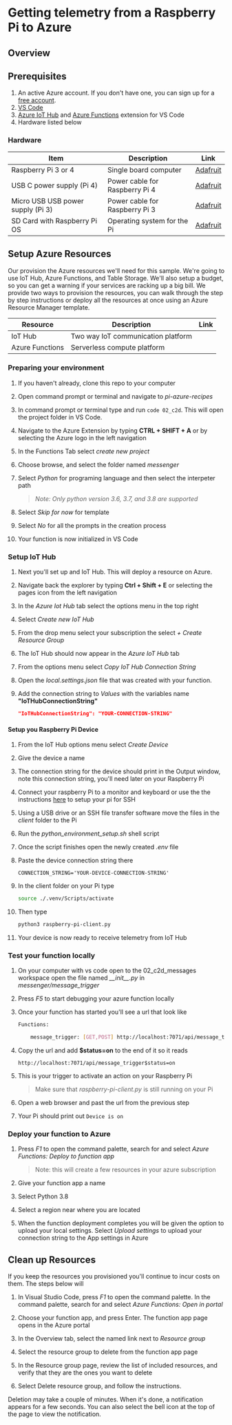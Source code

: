 # Getting telemetry from a Raspberry Pi to Azure

## Overview

## Prerequisites

1. An active Azure account. If you don't have one, you can sign up for a [free account](https://azure.microsoft.com/free/).
1. [VS Code](https://code.visualstudio.com/Download)
1. [Azure IoT Hub](https://marketplace.visualstudio.com/items?itemName=vsciot-vscode.azure-iot-toolkit) and [Azure Functions](https://marketplace.visualstudio.com/items?itemName=ms-azuretools.vscode-azurefunctions) extension for VS Code
1. Hardware listed below

### Hardware

| Item | Description | Link |
|-|-|-|
| Raspberry Pi 3 or 4 | Single board computer | [Adafruit](https://www.adafruit.com/product/4292) |
| USB C power supply (Pi 4) | Power cable for Raspberry Pi 4 | [Adafruit](https://www.adafruit.com/product/4298) |
| Micro USB USB power supply (Pi 3) | Power cable for Raspberry Pi 3 | [Adafruit](https://www.adafruit.com/product/1995) |
| SD Card with Raspberry Pi OS | Operating system for the Pi | [Adafruit](https://www.adafruit.com/product/2820) |

## Setup Azure Resources

Our provision the Azure resources we'll need for this sample. We're going to use IoT Hub, Azure Functions, and Table Storage. We'll also setup a budget, so you can get a warning if your services are racking up a big bill. We provide two ways to provision the resources, you can walk through the step by step instructions or deploy all the resources at once using an Azure Resource Manager template.

| Resource | Description | Link |
|-|-|-|
| IoT Hub | Two way IoT communication platform | |
| Azure Functions | Serverless compute platform | |

### Preparing your environment

1. If you haven't already, clone this repo to your computer

1. Open command prompt or terminal and navigate to *pi-azure-recipes*

1. In command prompt or terminal type and run ```code 02_c2d```. This will open the project folder in VS Code.

1. Navigate to the Azure Extension by typing **CTRL + SHIFT + A** or by selecting the Azure logo in the left navigation

1. In the Functions Tab select *create new project*

1. Choose browse, and select the folder named *messenger*

1. Select *Python* for programing language and then select the interpeter path
    > *Note: Only python version 3.6, 3.7, and 3.8 are supported*

1. Select *Skip for now* for template

1. Select *No* for all the prompts in the creation process

1. Your function is now initialized in VS Code

### Setup IoT Hub

1. Next you'll set up and IoT Hub. This will deploy a resource on Azure.

1. Navigate back the explorer by typing **Ctrl + Shift + E** or selecting the pages icon from the left navigation

1. In the *Azure Iot Hub* tab select the options menu in the top right

1. Select *Create new IoT Hub*

1. From the drop menu select your subscription the select *+ Create Resource Group*

1. The IoT Hub should now appear in the *Azure IoT Hub* tab

1. From the options menu select *Copy IoT Hub Connection String*

1. Open the *local.settings.json* file that was created with your function.

1. Add the connection string to *Values* with the variables name **"IoTHubConnectionString"**
    ```json
    "IoTHubConnectionString": "YOUR-CONNECTION-STRING"
    ```

#### Setup you Raspberry Pi Device

1. From the IoT Hub options menu select *Create Device*

1. Give the device a name

1. The connection string for the device should print in the Output window, note this connection string, you'll need later on your Raspberry Pi

1. Connect your raspberry Pi to a monitor and keyboard or use the the instructions [here](https://github.com/microsoft/rpi-resources/tree/master/headless-setup) to setup your pi for SSH

1. Using a USB drive or an SSH file transfer software move the files in the *client* folder to the Pi

1. Run the *python_environment_setup.sh* shell script

1. Once the script finishes open the newly created *.env* file

1. Paste the device connection string there
    ```
    CONNECTION_STRING='YOUR-DEVICE-CONNECTION-STRING'
    ```

1. In the client folder on your Pi type
    ```sh
    source ./.venv/Scripts/activate
    ```

1. Then type
    ```sh
    python3 raspberry-pi-client.py
    ```

1. Your device is now ready to receive telemetry from IoT Hub

### Test your function locally

1. On your computer with vs code open to the 02_c2d_messages workspace open the file named *__init\__\.py* in *messenger/message_trigger*

1. Press *F5* to start debugging your azure function locally

1. Once your function has started you'll see a url that look like
    ```sh
    Functions:

        message_trigger: [GET,POST] http://localhost:7071/api/message_trigger
    ```

1. Copy the url and add **$status=on** to the end of it so it reads
    ```
    http://localhost:7071/api/message_trigger$status=on
    ```

1. This is your trigger to activate an action on your Raspberry Pi

    > Make sure that *raspberry-pi-client.py* is still running on your Pi

1. Open a web browser and past the url from the previous step

1. Your Pi should print out ```Device is on```

### Deploy your function to Azure

1. Press *F1* to open the command palette, search for and select *Azure Functions: Deploy to function app*

    > Note: this will create a few resources in your azure subscription

1. Give your function app a name

1. Select Python 3.8

1. Select a region near where you are located

1. When the function deployment completes you will be given the option to upload your local settings. Select *Upload settings* to upload your connection string to the App settings in Azure

## Clean up Resources

If you keep the resources you provisioned you'll continue to incur costs on them. The steps below will

1. In Visual Studio Code, press *F1* to open the command palette. In the command palette, search for and select *Azure Functions: Open in portal*

1. Choose your function app, and press Enter. The function app page opens in the Azure portal

1. In the Overview tab, select the named link next to *Resource group*

1. Select the resource group to delete from the function app page

1. In the Resource group page, review the list of included resources, and verify that they are the ones you want to delete

1. Select Delete resource group, and follow the instructions.

Deletion may take a couple of minutes. When it's done, a notification appears for a few seconds. You can also select the bell icon at the top of the page to view the notification.
